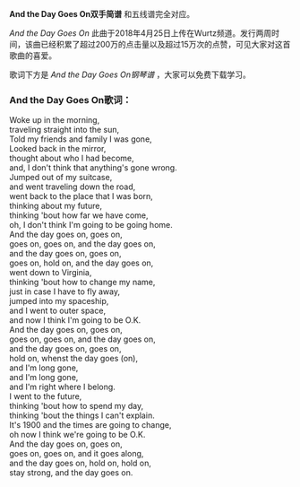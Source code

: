 

**And the Day Goes On双手简谱** 和五线谱完全对应。

_And the Day Goes On_
此曲于2018年4月25日上传在Wurtz频道。发行两周时间，该曲已经积累了超过200万的点击量以及超过15万次的点赞，可见大家对这首歌曲的喜爱。

歌词下方是 _And the Day Goes On钢琴谱_ ，大家可以免费下载学习。

### And the Day Goes On歌词：

Woke up in the morning,  
traveling straight into the sun,  
Told my friends and family I was gone,  
Looked back in the mirror,  
thought about who I had become,  
and, I don't think that anything's gone wrong.  
Jumped out of my suitcase,  
and went traveling down the road,  
went back to the place that I was born,  
thinking about my future,  
thinking 'bout how far we have come,  
oh, I don't think I'm going to be going home.  
And the day goes on, goes on,  
goes on, goes on, and the day goes on,  
and the day goes on, goes on,  
goes on, hold on, and the day goes on,  
went down to Virginia,  
thinking 'bout how to change my name,  
just in case I have to fly away,  
jumped into my spaceship,  
and I went to outer space,  
and now I think I'm going to be O.K.  
And the day goes on, goes on,  
goes on, goes on, and the day goes on,  
and the day goes on, goes on,  
hold on, whenst the day goes (on),  
and I'm long gone,  
and I'm long gone,  
and I'm right where I belong.  
I went to the future,  
thinking 'bout how to spend my day,  
thinking 'bout the things I can't explain.  
It's 1900 and the times are going to change,  
oh now I think we're going to be O.K.  
And the day goes on, goes on,  
goes on, goes on, and it goes along,  
and the day goes on, hold on, hold on,  
stay strong, and the day goes on.

